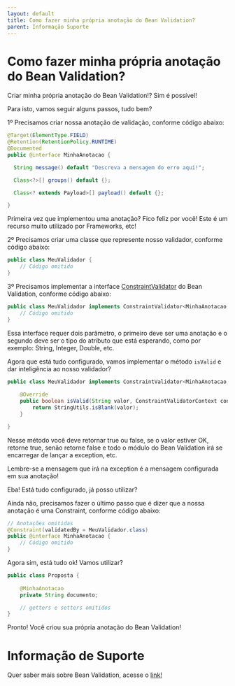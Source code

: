 ```yaml
---
layout: default
title: Como fazer minha própria anotação do Bean Validation? 
parent: Informação Suporte
---
```

# Como fazer minha própria anotação do Bean Validation?

Criar minha própria anotação do Bean Validation!? Sim é possível!

Para isto, vamos seguir alguns passos, tudo bem?


1º Precisamos criar nossa anotação de validação, conforme código abaixo:

```java
@Target(ElementType.FIELD)
@Retention(RetentionPolicy.RUNTIME)
@Documented
public @interface MinhaAnotacao {

  String message() default "Descreva a mensagem do erro aqui!";

  Class<?>[] groups() default {};

  Class<? extends Payload>[] payload() default {};

}
```

Primeira vez que implementou uma anotação? Fico feliz por você! Este é um recurso muito utilizado por Frameworks, etc!

2º Precisamos criar uma classe que represente nosso validador, conforme código abaixo:

```java
public class MeuValidador {
    // Código omitido
}
```

3º Precisamos implementar a interface [ConstraintValidator](https://docs.oracle.com/javaee/7/api/javax/validation/ConstraintValidator.html) do Bean Validation, conforme código abaixo:

```java
public class MeuValidador implements ConstraintValidator<MinhaAnotacao, String> {
    // Código omitido
}
```

Essa interface requer dois parâmetro, o primeiro deve ser uma anotação e o segundo deve ser o tipo do atributo que está 
esperando, como por exemplo: String, Integer, Double, etc.

Agora que está tudo configurado, vamos implementar o método `isValid` e dar inteligência ao nosso validador?

```java
public class MeuValidador implements ConstraintValidator<MinhaAnotacao, String> {
   
    @Override
    public boolean isValid(String valor, ConstraintValidatorContext context) {
        return StringUtils.isBlank(valor);
    }

}
```

Nesse método você deve retornar true ou false, se o valor estiver OK, retorne true, senão retorne false e todo o módulo 
do Bean Validation irá se encarregar de lançar a exception, etc.

Lembre-se a mensagem que irá na exception é a mensagem configurada em sua anotação!

Eba! Está tudo configurado, já posso utilizar?

Ainda não, precisamos fazer o último passo que é dizer que a nossa anotação é uma Constraint, conforme código abaixo:

```java
// Anotações omitidas
@Constraint(validatedBy = MeuValidador.class)
public @interface MinhaAnotacao {
    // Código omitido
}
```

Agora sim, está tudo ok! Vamos utilizar?

```java
public class Proposta {
    
    @MinhaAnotacao
    private String documento;

    // getters e setters omitidos
}
```

Pronto! Você criou sua própria anotação do Bean Validation!

# Informação de Suporte

Quer saber mais sobre Bean Validation, acesse o [link!](https://beanvalidation.org/)
